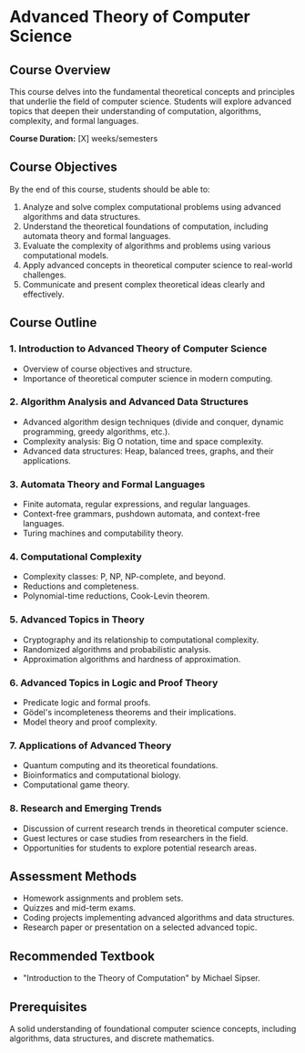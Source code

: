 # Advanced Theory of Computer Science

## Course Overview
This course delves into the fundamental theoretical concepts and principles that underlie the field of computer science. Students will explore advanced topics that deepen their understanding of computation, algorithms, complexity, and formal languages.

**Course Duration:** [X] weeks/semesters

## Course Objectives
By the end of this course, students should be able to:
1. Analyze and solve complex computational problems using advanced algorithms and data structures.
2. Understand the theoretical foundations of computation, including automata theory and formal languages.
3. Evaluate the complexity of algorithms and problems using various computational models.
4. Apply advanced concepts in theoretical computer science to real-world challenges.
5. Communicate and present complex theoretical ideas clearly and effectively.

## Course Outline

### 1. Introduction to Advanced Theory of Computer Science
- Overview of course objectives and structure.
- Importance of theoretical computer science in modern computing.

### 2. Algorithm Analysis and Advanced Data Structures
- Advanced algorithm design techniques (divide and conquer, dynamic programming, greedy algorithms, etc.).
- Complexity analysis: Big O notation, time and space complexity.
- Advanced data structures: Heap, balanced trees, graphs, and their applications.

### 3. Automata Theory and Formal Languages
- Finite automata, regular expressions, and regular languages.
- Context-free grammars, pushdown automata, and context-free languages.
- Turing machines and computability theory.

### 4. Computational Complexity
- Complexity classes: P, NP, NP-complete, and beyond.
- Reductions and completeness.
- Polynomial-time reductions, Cook-Levin theorem.

### 5. Advanced Topics in Theory
- Cryptography and its relationship to computational complexity.
- Randomized algorithms and probabilistic analysis.
- Approximation algorithms and hardness of approximation.

### 6. Advanced Topics in Logic and Proof Theory
- Predicate logic and formal proofs.
- Gödel's incompleteness theorems and their implications.
- Model theory and proof complexity.

### 7. Applications of Advanced Theory
- Quantum computing and its theoretical foundations.
- Bioinformatics and computational biology.
- Computational game theory.

### 8. Research and Emerging Trends
- Discussion of current research trends in theoretical computer science.
- Guest lectures or case studies from researchers in the field.
- Opportunities for students to explore potential research areas.

## Assessment Methods
- Homework assignments and problem sets.
- Quizzes and mid-term exams.
- Coding projects implementing advanced algorithms and data structures.
- Research paper or presentation on a selected advanced topic.

## Recommended Textbook
- "Introduction to the Theory of Computation" by Michael Sipser.

## Prerequisites
A solid understanding of foundational computer science concepts, including algorithms, data structures, and discrete mathematics.
